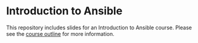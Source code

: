 # Introduction to Ansible

This repository includes slides for an Introduction to Ansible course. Please
see the [course outline](OUTLINE.md) for more information.
